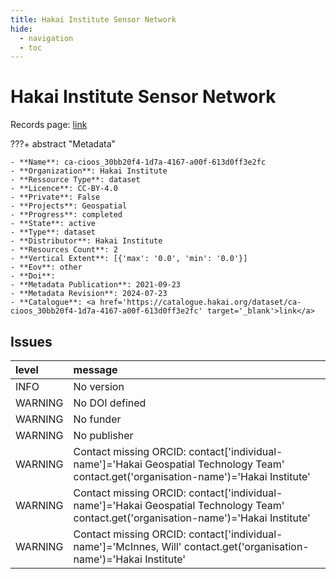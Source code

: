 ```yaml
---
title: Hakai Institute Sensor Network
hide:
  - navigation
  - toc
---
```


# Hakai Institute Sensor Network

Records page: <a href='https://catalogue.hakai.org/dataset/ca-cioos_30bb20f4-1d7a-4167-a00f-613d0ff3e2fc' target='_blank'>link</a>

???+ abstract "Metadata"

    - **Name**: ca-cioos_30bb20f4-1d7a-4167-a00f-613d0ff3e2fc 
    - **Organization**: Hakai Institute 
    - **Ressource Type**: dataset 
    - **Licence**: CC-BY-4.0 
    - **Private**: False 
    - **Projects**: Geospatial 
    - **Progress**: completed 
    - **State**: active 
    - **Type**: dataset 
    - **Distributor**: Hakai Institute 
    - **Resources Count**: 2 
    - **Vertical Extent**: [{'max': '0.0', 'min': '0.0'}] 
    - **Eov**: other 
    - **Doi**:  
    - **Metadata Publication**: 2021-09-23 
    - **Metadata Revision**: 2024-07-23 
    - **Catalogue**: <a href='https://catalogue.hakai.org/dataset/ca-cioos_30bb20f4-1d7a-4167-a00f-613d0ff3e2fc' target='_blank'>link</a> 

<div id='map'></div>




## Issues
| level   | message                                                                                                                                 |
|:--------|:----------------------------------------------------------------------------------------------------------------------------------------|
| INFO    | No version                                                                                                                              |
| WARNING | No DOI defined                                                                                                                          |
| WARNING | No funder                                                                                                                               |
| WARNING | No publisher                                                                                                                            |
| WARNING | Contact missing ORCID: contact['individual-name']='Hakai Geospatial Technology Team' contact.get('organisation-name')='Hakai Institute' |
| WARNING | Contact missing ORCID: contact['individual-name']='Hakai Geospatial Technology Team' contact.get('organisation-name')='Hakai Institute' |
| WARNING | Contact missing ORCID: contact['individual-name']='McInnes, Will' contact.get('organisation-name')='Hakai Institute'                    |


<script>
   document.addEventListener("DOMContentLoaded", function() {
    var map = L.map('map').setView([51.505, -125.09], 5);
    L.tileLayer('https://tile.openstreetmap.org/{z}/{x}/{y}.png', {
        maxZoom: 19,
        attribution: '&copy; <a href="http://www.openstreetmap.org/copyright">OpenStreetMap</a>'
    }).addTo(map);
    var geojsonFeature = {
        "type": "Feature",
        "properties": {
            "name" : "Hakai Institute Sensor Network"
        },
        "geometry": {'type': 'Polygon', 'coordinates': [[[-128.29833984375, 49.99361546254113], [-125.09033203125001, 49.99361546254113], [-125.09033203125001, 51.79502722582916], [-128.29833984375, 51.79502722582916], [-128.29833984375, 49.99361546254113]]]}
    }
    L.geoJSON(geojsonFeature).addTo(map);
   })
</script>